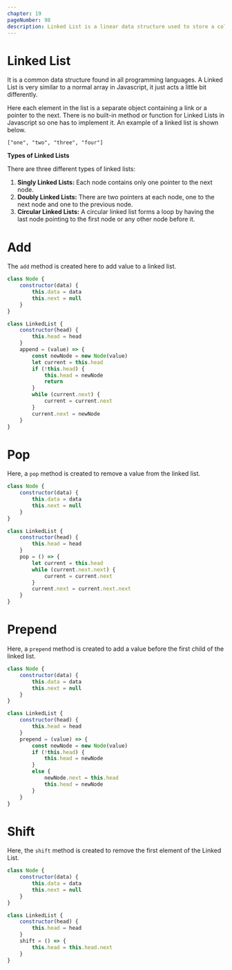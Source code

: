 ```yaml
---
chapter: 19
pageNumber: 98
description: Linked List is a linear data structure used to store a collection of elements, called nodes. Each node in a linked list contains two parts the data or value of the element it represents and a reference (pointer) to the next node in the sequence. The last node in the list points to null, indicating the end of the list.
---
```

# Linked List

It is a common data structure found in all programming languages. A Linked List is very similar to a normal array in Javascript, it just acts a little bit differently.

Here each element in the list is a separate object containing a link or a pointer to the next. There is no built-in method or function for Linked Lists in Javascript so one has to implement it. An example of a linked list is shown below.&#x20;

```
["one", "two", "three", "four"]
```

**Types of Linked Lists**

There are three different types of linked lists:

1. **Singly Linked Lists:**  Each node contains only one pointer to the next node.
2. **Doubly Linked Lists:**  There are two pointers at each node, one to the next node and one to the previous node.
3. **Circular Linked Lists:**  A circular linked list forms a loop by having the last node pointing to the first node or any other node before it.

# Add

The `add` method is created here to add value to a linked list.

```javascript
class Node {
    constructor(data) {
        this.data = data
        this.next = null 
    }
}

class LinkedList {
    constructor(head) {
        this.head = head 
    }
    append = (value) => {
        const newNode = new Node(value) 
        let current = this.head 
        if (!this.head) {
            this.head = newNode 
            return 
        }
        while (current.next) {
            current = current.next
        }
        current.next = newNode
    }
}
```

# Pop

Here, a `pop` method is created to remove a value from the linked list.

```javascript
class Node {
    constructor(data) {
        this.data = data
        this.next = null 
    }
}

class LinkedList {
    constructor(head) {
        this.head = head 
    }
    pop = () => {
        let current = this.head 
        while (current.next.next) {
            current = current.next 
        }
        current.next = current.next.next 
    }
}
```

# Prepend

Here, a `prepend` method is created to add a value before the first child of the linked list.

```javascript
class Node {
    constructor(data) {
        this.data = data
        this.next = null 
    }
}

class LinkedList {
    constructor(head) {
        this.head = head 
    }
    prepend = (value) => {
        const newNode = new Node(value)
        if (!this.head) {
            this.head = newNode 
        }
        else {
            newNode.next = this.head 
            this.head = newNode 
        }
    }
}
```

# Shift

Here, the `shift` method is created to remove the first element of the Linked List.

```javascript
class Node {
    constructor(data) {
        this.data = data
        this.next = null 
    }
}

class LinkedList {
    constructor(head) {
        this.head = head 
    }
    shift = () => {
        this.head = this.head.next 
    }
}
```